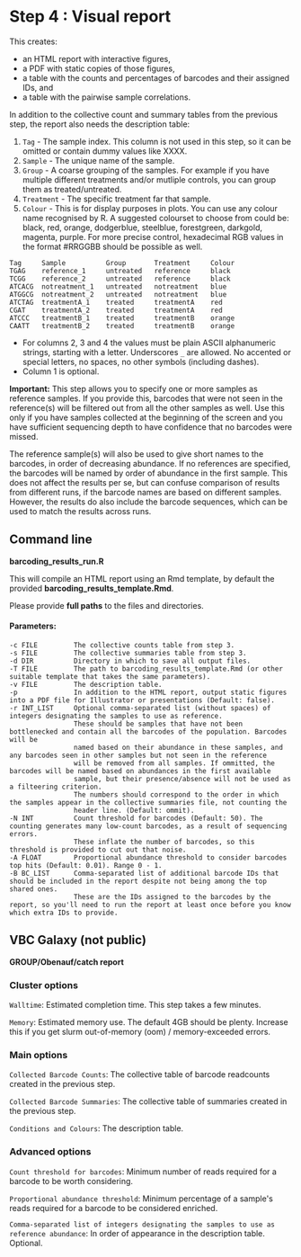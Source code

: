 # Step 4 : Visual report

This creates:

* an HTML report with interactive figures,
* a PDF with static copies of those figures,
* a table with the counts and percentages of barcodes and their assigned IDs, and
* a table with the pairwise sample correlations.

In addition to the collective count and summary tables from the previous step, the report also needs the description table:

1. `Tag` - The sample index. This column is not used in this step, so it can be omitted or contain dummy values like XXXX.
2. `Sample` - The unique name of the sample.
3. `Group` - A coarse grouping of the samples. For example if you have multiple different treatments and/or mutliple controls, you can group them as treated/untreated.
4. `Treatment` - The specific treatment far that sample.
5. `Colour` - This is for display purposes in plots. You can use any colour name recognised by R. A suggested colourset to choose from could be: black, red, orange, dodgerblue, steelblue, forestgreen, darkgold, magenta, purple. For more precise control, hexadecimal RGB values in the format #RRGGBB should be possible as well.

```
Tag     Sample          Group       Treatment     Colour
TGAG    reference_1     untreated   reference     black
TCGG    reference_2     untreated   reference     black
ATCACG  notreatment_1   untreated   notreatment   blue
ATGGCG  notreatment_2   untreated   notreatment   blue
ATCTAG  treatmentA_1    treated     treatmentA    red
CGAT    treatmentA_2    treated     treatmentA    red
ATCCC   treatmentB_1    treated     treatmentB    orange
CAATT   treatmentB_2    treated     treatmentB    orange
```

* For columns 2, 3 and 4 the values must be plain ASCII alphanumeric strings, starting with a letter. Underscores `_` are allowed. No accented or special letters, no spaces, no other symbols (including dashes).
* Column 1 is optional.


**Important:** This step allows you to specify one or more samples as reference samples. If you provide this, barcodes that were not seen in the reference(s) will be filtered out from all the other samples as well. Use this only if you have samples collected at the beginning of the screen and you have sufficient sequencing depth to have confidence that no barcodes were missed.

The reference sample(s) will also be used to give short names to the barcodes, in order of decreasing abundance. If no references are specified, the barcodes will be named by order of abundance in the first sample. This does not affect the results per se, but can confuse comparison of results from different runs, if the barcode names are based on different samples. However, the results do also include the barcode sequences, which can be used to match the results across runs.


## Command line 

**barcoding_results_run.R**

This will compile an HTML report using an Rmd template, by default the provided **barcoding_results_template.Rmd**.

Please provide **full paths** to the files and directories.

#### Parameters:

```
-c FILE         The collective counts table from step 3.
-s FILE         The collective summaries table from step 3.
-d DIR          Directory in which to save all output files.
-T FILE         The path to barcoding_results_template.Rmd (or other suitable template that takes the same parameters).
-v FILE         The description table.
-p              In addition to the HTML report, output static figures into a PDF file for Illustrator or presentations (Default: false).
-r INT_LIST     Optional comma-separated list (without spaces) of integers designating the samples to use as reference. 
                These should be samples that have not been bottlenecked and contain all the barcodes of the population. Barcodes will be 
                named based on their abundance in these samples, and any barcodes seen in other samples but not seen in the reference 
                will be removed from all samples. If ommitted, the barcodes will be named based on abundances in the first available 
                sample, but their presence/absence will not be used as a filteering criterion.
                The numbers should correspond to the order in which  the samples appear in the collective summaries file, not counting the
                header line. (Default: ommit).
-N INT          Count threshold for barcodes (Default: 50). The counting generates many low-count barcodes, as a result of sequencing errors.
                These inflate the number of barcodes, so this threshold is provided to cut out that noise.
-A FLOAT        Proportional abundance threshold to consider barcodes top hits (Default: 0.01). Range 0 - 1.
-B BC_LIST      Comma-separated list of additional barcode IDs that should be included in the report despite not being among the top shared ones.
                These are the IDs assigned to the barcodes by the report, so you'll need to run the report at least once before you know which extra IDs to provide.
```

## VBC Galaxy (not public)

**GROUP/Obenauf/catch report**

### Cluster options

`Walltime`: Estimated completion time. This step takes a few minutes.

`Memory`: Estimated memory use. The default 4GB should be plenty. Increase this if you get slurm out-of-memory (oom) / memory-exceeded errors.

### Main options

`Collected Barcode Counts`: The collective table of barcode readcounts created in the previous step.

`Collected Barcode Summaries`: The collective table of summaries created in the previous step.

`Conditions and Colours`: The description table.

### Advanced options

`Count threshold for barcodes`: Minimum number of reads required for a barcode to be worth considering.

`Proportional abundance threshold`: Minimum percentage of a sample's reads required for a barcode to be considered enriched.

`Comma-separated list of integers designating the samples to use as reference abundance`: In order of appearance in the description table. Optional.

